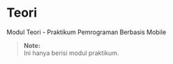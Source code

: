 # Teori
Modul Teori - Praktikum Pemrograman Berbasis Mobile


> **Note:**  
> Ini hanya berisi modul praktikum.
